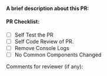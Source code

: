 #### A brief description about this PR:

#### PR Checklist:

- [ ] Self Test the PR
- [ ] Self Code Review of PR.
- [ ] Remove Console Logs
- [ ] No Common Components Changed

Comments for reviewer (if any):
